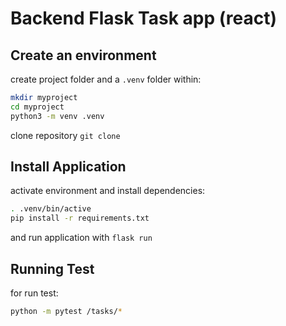 # Backend Flask Task app (react)

## Create an environment
create project folder and a `.venv` folder within:
```bash
mkdir myproject
cd myproject
python3 -m venv .venv
```
clone repository `git clone`

## Install Application
activate environment and install dependencies:
```bash
. .venv/bin/active
pip install -r requirements.txt
```
and run application with `flask run`

## Running Test
for run test:
```bash
python -m pytest /tasks/*
```